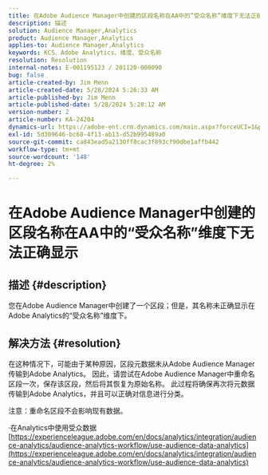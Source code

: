 ```yaml
---
title: 在Adobe Audience Manager中创建的区段名称在AA中的“受众名称”维度下无法正确显示
description: 描述
solution: Audience Manager,Analytics
product: Audience Manager,Analytics
applies-to: Audience Manager,Analytics
keywords: KCS、Adobe Analytics、维度、受众名称
resolution: Resolution
internal-notes: E-001195123 / 201120-000090
bug: false
article-created-by: Jim Menn
article-created-date: 5/28/2024 5:26:33 AM
article-published-by: Jim Menn
article-published-date: 5/28/2024 5:28:12 AM
version-number: 2
article-number: KA-24204
dynamics-url: https://adobe-ent.crm.dynamics.com/main.aspx?forceUCI=1&pagetype=entityrecord&etn=knowledgearticle&id=fe95c5d6-b21c-ef11-840b-6045bd006268
exl-id: 5d309646-bc68-4f13-ab13-d52b995489a0
source-git-commit: ca843ead5a2130ff8cac3f893cf90dbe1affb442
workflow-type: tm+mt
source-wordcount: '148'
ht-degree: 2%

---
```


# 在Adobe Audience Manager中创建的区段名称在AA中的“受众名称”维度下无法正确显示

## 描述 {#description}

您在Adobe Audience Manager中创建了一个区段；但是，其名称未正确显示在Adobe Analytics的“受众名称”维度下。

## 解决方法 {#resolution}


在这种情况下，可能由于某种原因，区段元数据未从Adobe Audience Manager传输到Adobe Analytics。 因此，请尝试在Adobe Audience Manager中重命名区段一次，保存该区段，然后将其恢复为原始名称。 此过程将确保再次将元数据传输到Adobe Analytics，并且可以正确对信息进行分类。

注意：重命名区段不会影响现有数据。

·在Analytics中使用受众数据
[https://experienceleague.adobe.com/en/docs/analytics/integration/audience-analytics/audience-analytics-workflow/use-audience-data-analytics](https://experienceleague.adobe.com/en/docs/analytics/integration/audience-analytics/audience-analytics-workflow/use-audience-data-analytics)
